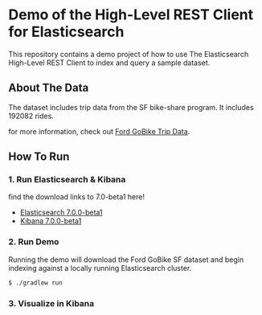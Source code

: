 # Demo of the High-Level REST Client for Elasticsearch

This repository contains a demo project of how to use
The Elasticsearch High-Level REST Client to index and query
a sample dataset.

## About The Data

The dataset includes trip data from the SF bike-share program. It includes 192082
rides.

for more information, check out [Ford GoBike Trip Data](https://www.fordgobike.com/system-data).

## How To Run

### 1. Run Elasticsearch & Kibana

find the download links to 7.0-beta1 here!

- [Elasticsearch 7.0.0-beta1](https://www.elastic.co/downloads/elasticsearch#preview-release)
- [Kibana 7.0.0-beta1](https://www.elastic.co/downloads/kibana#preview-release)

### 2. Run Demo
Running the demo will download the Ford GoBike SF dataset and
begin indexing against a locally running Elasticsearch cluster.

```bash
$ ./gradlew run
```

### 3. Visualize in Kibana
